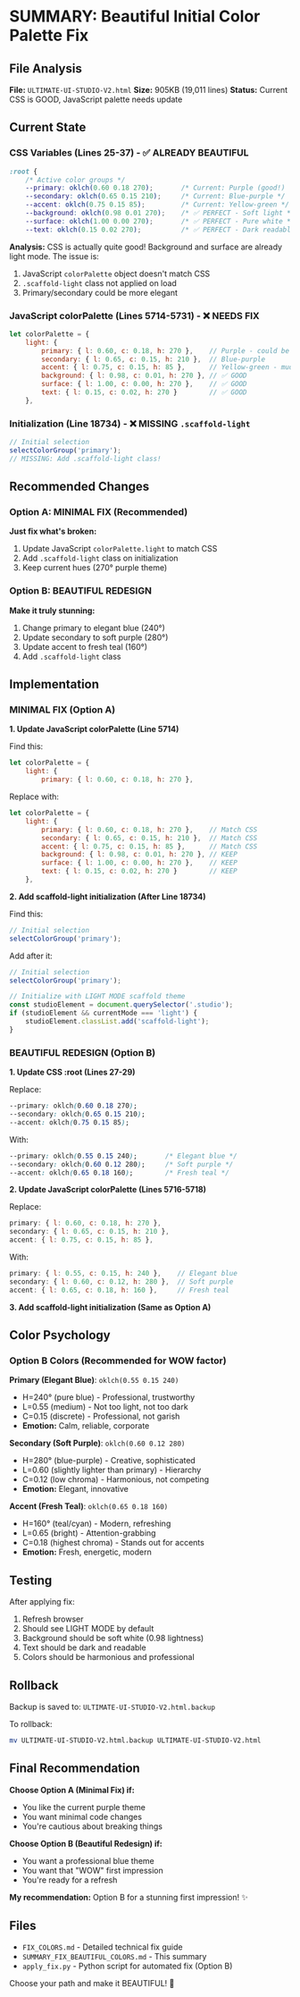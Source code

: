 # SUMMARY: Beautiful Initial Color Palette Fix

## File Analysis

**File:** `ULTIMATE-UI-STUDIO-V2.html`
**Size:** 905KB (19,011 lines)
**Status:** Current CSS is GOOD, JavaScript palette needs update

## Current State

### CSS Variables (Lines 25-37) - ✅ ALREADY BEAUTIFUL
```css
:root {
    /* Active color groups */
    --primary: oklch(0.60 0.18 270);       /* Current: Purple (good!)  */
    --secondary: oklch(0.65 0.15 210);     /* Current: Blue-purple */
    --accent: oklch(0.75 0.15 85);         /* Current: Yellow-green */
    --background: oklch(0.98 0.01 270);    /* ✅ PERFECT - Soft light */
    --surface: oklch(1.00 0.00 270);       /* ✅ PERFECT - Pure white */
    --text: oklch(0.15 0.02 270);          /* ✅ PERFECT - Dark readable */
```

**Analysis:** CSS is actually quite good! Background and surface are already light mode. The issue is:
1. JavaScript `colorPalette` object doesn't match CSS
2. `.scaffold-light` class not applied on load
3. Primary/secondary could be more elegant

### JavaScript colorPalette (Lines 5714-5731) - ❌ NEEDS FIX
```javascript
let colorPalette = {
    light: {
        primary: { l: 0.60, c: 0.18, h: 270 },    // Purple - could be better
        secondary: { l: 0.65, c: 0.15, h: 210 },  // Blue-purple
        accent: { l: 0.75, c: 0.15, h: 85 },      // Yellow-green - muddy
        background: { l: 0.98, c: 0.01, h: 270 }, // ✅ GOOD
        surface: { l: 1.00, c: 0.00, h: 270 },    // ✅ GOOD
        text: { l: 0.15, c: 0.02, h: 270 }        // ✅ GOOD
    },
```

### Initialization (Line 18734) - ❌ MISSING `.scaffold-light`
```javascript
// Initial selection
selectColorGroup('primary');
// MISSING: Add .scaffold-light class!
```

## Recommended Changes

### Option A: MINIMAL FIX (Recommended)
**Just fix what's broken:**
1. Update JavaScript `colorPalette.light` to match CSS
2. Add `.scaffold-light` class on initialization
3. Keep current hues (270° purple theme)

### Option B: BEAUTIFUL REDESIGN
**Make it truly stunning:**
1. Change primary to elegant blue (240°)
2. Update secondary to soft purple (280°)
3. Update accent to fresh teal (160°)
4. Add `.scaffold-light` class

## Implementation

### MINIMAL FIX (Option A)

**1. Update JavaScript colorPalette (Line 5714)**

Find this:
```javascript
let colorPalette = {
    light: {
        primary: { l: 0.60, c: 0.18, h: 270 },
```

Replace with:
```javascript
let colorPalette = {
    light: {
        primary: { l: 0.60, c: 0.18, h: 270 },    // Match CSS
        secondary: { l: 0.65, c: 0.15, h: 210 },  // Match CSS
        accent: { l: 0.75, c: 0.15, h: 85 },      // Match CSS
        background: { l: 0.98, c: 0.01, h: 270 }, // KEEP
        surface: { l: 1.00, c: 0.00, h: 270 },    // KEEP
        text: { l: 0.15, c: 0.02, h: 270 }        // KEEP
    },
```

**2. Add scaffold-light initialization (After Line 18734)**

Find this:
```javascript
// Initial selection
selectColorGroup('primary');
```

Add after it:
```javascript
// Initial selection
selectColorGroup('primary');

// Initialize with LIGHT MODE scaffold theme
const studioElement = document.querySelector('.studio');
if (studioElement && currentMode === 'light') {
    studioElement.classList.add('scaffold-light');
}
```

### BEAUTIFUL REDESIGN (Option B)

**1. Update CSS :root (Lines 27-29)**

Replace:
```css
--primary: oklch(0.60 0.18 270);
--secondary: oklch(0.65 0.15 210);
--accent: oklch(0.75 0.15 85);
```

With:
```css
--primary: oklch(0.55 0.15 240);       /* Elegant blue */
--secondary: oklch(0.60 0.12 280);     /* Soft purple */
--accent: oklch(0.65 0.18 160);        /* Fresh teal */
```

**2. Update JavaScript colorPalette (Lines 5716-5718)**

Replace:
```javascript
primary: { l: 0.60, c: 0.18, h: 270 },
secondary: { l: 0.65, c: 0.15, h: 210 },
accent: { l: 0.75, c: 0.15, h: 85 },
```

With:
```javascript
primary: { l: 0.55, c: 0.15, h: 240 },    // Elegant blue
secondary: { l: 0.60, c: 0.12, h: 280 },  // Soft purple
accent: { l: 0.65, c: 0.18, h: 160 },     // Fresh teal
```

**3. Add scaffold-light initialization (Same as Option A)**

## Color Psychology

### Option B Colors (Recommended for WOW factor)

**Primary (Elegant Blue)**: `oklch(0.55 0.15 240)`
- H=240° (pure blue) - Professional, trustworthy
- L=0.55 (medium) - Not too light, not too dark
- C=0.15 (discrete) - Professional, not garish
- **Emotion:** Calm, reliable, corporate

**Secondary (Soft Purple)**: `oklch(0.60 0.12 280)`
- H=280° (blue-purple) - Creative, sophisticated
- L=0.60 (slightly lighter than primary) - Hierarchy
- C=0.12 (low chroma) - Harmonious, not competing
- **Emotion:** Elegant, innovative

**Accent (Fresh Teal)**: `oklch(0.65 0.18 160)`
- H=160° (teal/cyan) - Modern, refreshing
- L=0.65 (bright) - Attention-grabbing
- C=0.18 (highest chroma) - Stands out for accents
- **Emotion:** Fresh, energetic, modern

## Testing

After applying fix:
1. Refresh browser
2. Should see LIGHT MODE by default
3. Background should be soft white (0.98 lightness)
4. Text should be dark and readable
5. Colors should be harmonious and professional

## Rollback

Backup is saved to: `ULTIMATE-UI-STUDIO-V2.html.backup`

To rollback:
```bash
mv ULTIMATE-UI-STUDIO-V2.html.backup ULTIMATE-UI-STUDIO-V2.html
```

## Final Recommendation

**Choose Option A (Minimal Fix) if:**
- You like the current purple theme
- You want minimal code changes
- You're cautious about breaking things

**Choose Option B (Beautiful Redesign) if:**
- You want a professional blue theme
- You want that "WOW" first impression
- You're ready for a refresh

**My recommendation:** Option B for a stunning first impression! ✨

## Files

- `FIX_COLORS.md` - Detailed technical fix guide
- `SUMMARY_FIX_BEAUTIFUL_COLORS.md` - This summary
- `apply_fix.py` - Python script for automated fix (Option B)

Choose your path and make it BEAUTIFUL! 🎨

